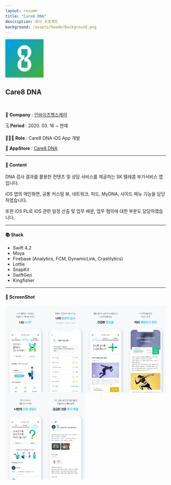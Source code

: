 ```yaml
---
layout: resume
title: "Care8 DNA"
description: 회사 프로젝트
background: /assets/headerBackground.png
---
```


<div class="page-header-icon undefined">
    <img class="icon" src="/assets/images/resume/care8dna_icon.png">
</div>

## Care8 DNA

<br>

🏢 **Company** : [인바이츠헬스케어](https://invites.co.kr/)

🗓 **Period** : 2020\. 03\. 16 ~ 현재

👨🏻‍💻 **Role** : Care8 DNA iOS App 개발

🍎 **AppStore** : [‎Care8 DNA](https://itunes.apple.com/kr/app/appname/id1523446641)

---

#### 📜 Content

DNA 검사 결과를 활용한 컨텐츠 및 상담 서비스를 제공하는 SK 텔레콤 부가서비스 앱입니다.

iOS 앱의 메인화면, 공통 커스텀 뷰, 네트워크, 피드, MyDNA, 사이드 메뉴 기능을 담당하였습니다.

또한 iOS PL로 iOS 관련 일정 산출 및 업무 배분, 업무 협의에 대한 부분도 담당하였습니다.

---

#### 📚 Stack

- Swift 4.2
- Moya
- Firebase (Analytics, FCM, DynamicLink, Crashlytics)
- Lottie
- SnapKit
- SwiftGen
- Kingfisher

---

#### 📸 ScreenShot

<div style="width:100%; margin:0 auto;">
<a href="#"><img style="width:25%" src="https://raw.githubusercontent.com/swieeft/resume/master/images/care8dna1.jpg" align="left"></a>
<a href="#"><img style="width:25%" src="https://raw.githubusercontent.com/swieeft/resume/master/images/care8dna2.jpg" align="left"></a>
<a href="#"><img style="width:25%" src="https://raw.githubusercontent.com/swieeft/resume/master/images/care8dna3.jpg" align="left"></a>
<a href="#"><img style="width:25%" src="https://raw.githubusercontent.com/swieeft/resume/master/images/care8dna4.jpg" align="left"></a>
<a href="#"><img style="width:25%" src="https://raw.githubusercontent.com/swieeft/resume/master/images/care8dna5.jpg" align="left"></a>
<a href="#"><img style="width:25%" src="https://raw.githubusercontent.com/swieeft/resume/master/images/care8dna6.jpg" align="left"></a>
</div>